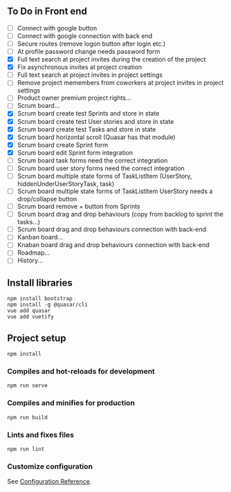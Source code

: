 ## To Do in Front end
- [ ] Connect with google button
- [ ] Connect with google connection with back end
- [ ] Secure routes (remove logon button after login etc.)
- [ ] At profile password change needs password form 
- [X] Full text search at project invites during the creation of the project
- [X] Fix asynchronous invites at project creation
- [ ] Full text search at project invites in project settings
- [ ] Remove project memembers from coworkers at project invites in project settings
- [ ] Product owner premium project rights...
- [ ] Scrum board...
- [X] Scrum board create test Sprints and store in state
- [X] Scrum board create test User stories and store in state
- [X] Scrum board create test Tasks and store in state
- [X] Scrum board horizontal scroll (Quasar has that module)
- [X] Scrum board create Sprint form
- [X] Scrum board edit Sprint form integration
- [ ] Scrum board task forms need the correct integration
- [ ] Scrum board user story forms need the correct integration
- [ ] Scrum board multiple state forms of TaskListItem (UserStory, hiddenUnderUserStoryTask, task)
- [ ] Scrum board multiple state forms of TaskListItem UserStory needs a drop/collapse button
- [ ] Scrum board remove + button from Sprints
- [ ] Scrum board drag and drop behaviours (copy from backlog to sprint the tasks...)
- [ ] Scrum board drag and drop behaviours connection with back-end
- [ ] Kanban board...
- [ ] Knaban board drag and drop behaviours connection with back-end
- [ ] Roadmap...
- [ ] History...

## Install libraries
```
npm install bootstrap
npm install -g @quasar/cli
vue add quasar
vue add vuetify
```

## Project setup
```
npm install
```

### Compiles and hot-reloads for development
```
npm run serve
```

### Compiles and minifies for production
```
npm run build
```

### Lints and fixes files
```
npm run lint
```

### Customize configuration
See [Configuration Reference](https://cli.vuejs.org/config/).
